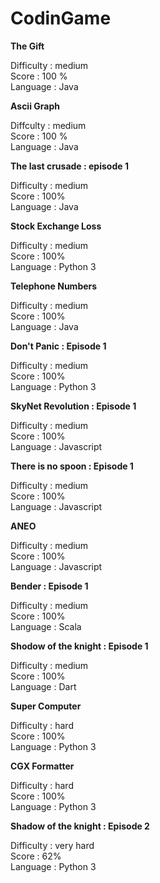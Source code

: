# CodinGame

**The Gift**

Difficulty : medium</br>
Score : 100 %</br>
Language : Java</br>

**Ascii Graph**

Diffculty : medium</br>
Score : 100 %</br>
Language : Java</br>


**The last crusade : episode 1**

Difficulty : medium</br>
Score : 100%</br>
Language : Java</br>

**Stock Exchange Loss**

Difficulty : medium</br>
Score : 100%</br>
Language : Python 3</br>

**Telephone Numbers**

Difficulty : medium</br>
Score : 100%</br>
Language : Java</br>

**Don't Panic : Episode 1**

Difficulty : medium</br>
Score : 100%</br>
Language : Python 3</br>

**SkyNet Revolution : Episode 1**

Difficulty : medium</br>
Score : 100%</br>
Language : Javascript</br>

**There is no spoon : Episode 1**

Difficulty : medium</br>
Score : 100%</br>
Language : Javascript</br>

**ANEO**

Difficulty : medium</br>
Score : 100%</br>
Language : Javascript</br>

**Bender : Episode 1**

Difficulty : medium</br>
Score : 100%</br>
Language : Scala</br>

**Shodow of the knight : Episode 1**

Difficulty : medium</br>
Score : 100%</br>
Language : Dart</br>

**Super Computer**

Difficulty : hard</br>
Score : 100%</br>
Language : Python 3</br>

**CGX Formatter**

Difficulty : hard</br>
Score : 100%</br>
Language : Python 3</br>

**Shadow of the knight : Episode 2**

Difficulty : very hard</br>
Score : 62%</br>
Language : Python 3</br>